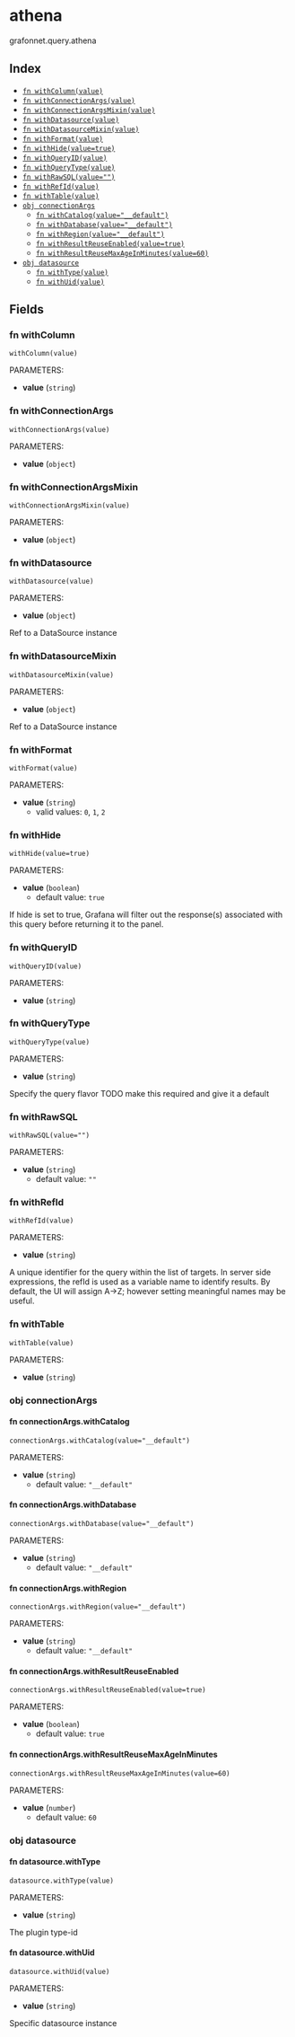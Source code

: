 # athena

grafonnet.query.athena

## Index

* [`fn withColumn(value)`](#fn-withcolumn)
* [`fn withConnectionArgs(value)`](#fn-withconnectionargs)
* [`fn withConnectionArgsMixin(value)`](#fn-withconnectionargsmixin)
* [`fn withDatasource(value)`](#fn-withdatasource)
* [`fn withDatasourceMixin(value)`](#fn-withdatasourcemixin)
* [`fn withFormat(value)`](#fn-withformat)
* [`fn withHide(value=true)`](#fn-withhide)
* [`fn withQueryID(value)`](#fn-withqueryid)
* [`fn withQueryType(value)`](#fn-withquerytype)
* [`fn withRawSQL(value="")`](#fn-withrawsql)
* [`fn withRefId(value)`](#fn-withrefid)
* [`fn withTable(value)`](#fn-withtable)
* [`obj connectionArgs`](#obj-connectionargs)
  * [`fn withCatalog(value="__default")`](#fn-connectionargswithcatalog)
  * [`fn withDatabase(value="__default")`](#fn-connectionargswithdatabase)
  * [`fn withRegion(value="__default")`](#fn-connectionargswithregion)
  * [`fn withResultReuseEnabled(value=true)`](#fn-connectionargswithresultreuseenabled)
  * [`fn withResultReuseMaxAgeInMinutes(value=60)`](#fn-connectionargswithresultreusemaxageinminutes)
* [`obj datasource`](#obj-datasource)
  * [`fn withType(value)`](#fn-datasourcewithtype)
  * [`fn withUid(value)`](#fn-datasourcewithuid)

## Fields

### fn withColumn

```jsonnet
withColumn(value)
```

PARAMETERS:

* **value** (`string`)


### fn withConnectionArgs

```jsonnet
withConnectionArgs(value)
```

PARAMETERS:

* **value** (`object`)


### fn withConnectionArgsMixin

```jsonnet
withConnectionArgsMixin(value)
```

PARAMETERS:

* **value** (`object`)


### fn withDatasource

```jsonnet
withDatasource(value)
```

PARAMETERS:

* **value** (`object`)

Ref to a DataSource instance
### fn withDatasourceMixin

```jsonnet
withDatasourceMixin(value)
```

PARAMETERS:

* **value** (`object`)

Ref to a DataSource instance
### fn withFormat

```jsonnet
withFormat(value)
```

PARAMETERS:

* **value** (`string`)
   - valid values: `0`, `1`, `2`


### fn withHide

```jsonnet
withHide(value=true)
```

PARAMETERS:

* **value** (`boolean`)
   - default value: `true`

If hide is set to true, Grafana will filter out the response(s) associated with this query before returning it to the panel.
### fn withQueryID

```jsonnet
withQueryID(value)
```

PARAMETERS:

* **value** (`string`)


### fn withQueryType

```jsonnet
withQueryType(value)
```

PARAMETERS:

* **value** (`string`)

Specify the query flavor
TODO make this required and give it a default
### fn withRawSQL

```jsonnet
withRawSQL(value="")
```

PARAMETERS:

* **value** (`string`)
   - default value: `""`


### fn withRefId

```jsonnet
withRefId(value)
```

PARAMETERS:

* **value** (`string`)

A unique identifier for the query within the list of targets.
In server side expressions, the refId is used as a variable name to identify results.
By default, the UI will assign A->Z; however setting meaningful names may be useful.
### fn withTable

```jsonnet
withTable(value)
```

PARAMETERS:

* **value** (`string`)


### obj connectionArgs


#### fn connectionArgs.withCatalog

```jsonnet
connectionArgs.withCatalog(value="__default")
```

PARAMETERS:

* **value** (`string`)
   - default value: `"__default"`


#### fn connectionArgs.withDatabase

```jsonnet
connectionArgs.withDatabase(value="__default")
```

PARAMETERS:

* **value** (`string`)
   - default value: `"__default"`


#### fn connectionArgs.withRegion

```jsonnet
connectionArgs.withRegion(value="__default")
```

PARAMETERS:

* **value** (`string`)
   - default value: `"__default"`


#### fn connectionArgs.withResultReuseEnabled

```jsonnet
connectionArgs.withResultReuseEnabled(value=true)
```

PARAMETERS:

* **value** (`boolean`)
   - default value: `true`


#### fn connectionArgs.withResultReuseMaxAgeInMinutes

```jsonnet
connectionArgs.withResultReuseMaxAgeInMinutes(value=60)
```

PARAMETERS:

* **value** (`number`)
   - default value: `60`


### obj datasource


#### fn datasource.withType

```jsonnet
datasource.withType(value)
```

PARAMETERS:

* **value** (`string`)

The plugin type-id
#### fn datasource.withUid

```jsonnet
datasource.withUid(value)
```

PARAMETERS:

* **value** (`string`)

Specific datasource instance